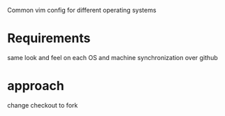 Common vim config for different operating systems

# Requirements
same look and feel on each OS and machine
synchronization over github

# approach
change checkout to fork

